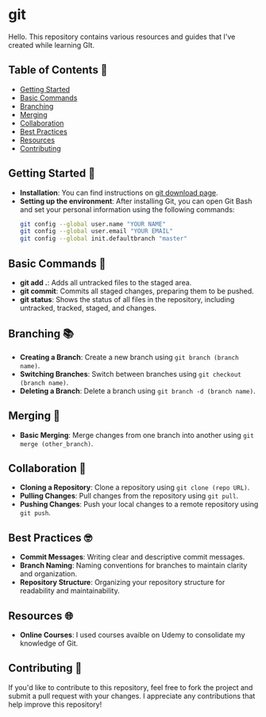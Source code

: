 # git

Hello. This repository contains various resources and guides that I've created while learning GIt.

## Table of Contents 🔎

- [Getting Started](#getting-started)
- [Basic Commands](#basic-commands)
- [Branching](#branching)
- [Merging](#merging)
- [Collaboration](#collaboration)
- [Best Practices](#best-practices)
- [Resources](#resources)
- [Contributing](#contributing)

## Getting Started 🙌

- **Installation**: You can find instructions on [git download page](https://git-scm.com/downloads).
- **Setting up the environment**: After installing Git, you can open Git Bash and set your personal information using the following commands:
  ```bash
  git config --global user.name "YOUR NAME"
  git config --global user.email "YOUR EMAIL"
  git config --global init.defaultbranch "master"
  ```
## Basic Commands 🎯

- **git add .**: Adds all untracked files to the staged area.
- **git commit**: Commits all staged changes, preparing them to be pushed.
- **git status**: Shows the status of all files in the repository, including untracked, tracked, staged, and changes.

## Branching 📚

- **Creating a Branch**: Create a new branch using `git branch (branch name)`.
- **Switching Branches**: Switch between branches using `git checkout (branch name)`.
- **Deleting a Branch**: Delete a branch using `git branch -d (branch name)`.

## Merging 🌟

- **Basic Merging**: Merge changes from one branch into another using `git merge (other_branch)`.

## Collaboration 🤝

- **Cloning a Repository**: Clone a repository using `git clone (repo URL)`.
- **Pulling Changes**: Pull changes from the repository using `git pull`.
- **Pushing Changes**: Push your local changes to a remote repository using `git push`.

## Best Practices 🤓

- **Commit Messages**: Writing clear and descriptive commit messages.
- **Branch Naming**: Naming conventions for branches to maintain clarity and organization.
- **Repository Structure**: Organizing your repository structure for readability and maintainability.

## Resources 🌐

- **Online Courses**: I used courses avaible on Udemy to consolidate my knowledge of Git.

## Contributing 📢

If you'd like to contribute to this repository, feel free to fork the project and submit a pull request with your changes. I appreciate any contributions that help improve this repository!
